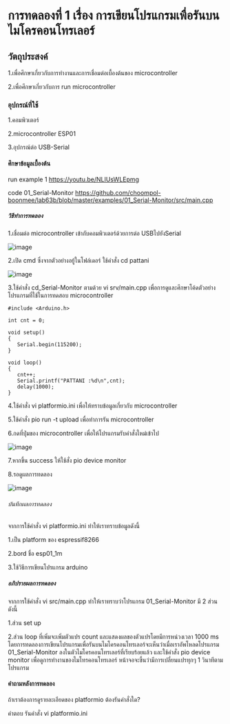 # การทดลองที่ 1 เรื่อง การเขียนโปรแกรมเพื่อรันบนไมโครคอนโทรเลอร์

## วัตถุประสงค์  
1.เพื่อศึกษาเกี่ยวกับการทำงานและการเชื่อมต่อเบื้องต้นของ microcontroller 

2.เพื่อศึกษาเกี่ยวกับการ run microcontroller

### อุปกรณ์ที่ใช้
1.คอมพิวเตอร์

2.microcontroller ESP01

3.อุปกรณ์ต่อ USB-Serial

#### ศึกษาข้อมูลเบื้องต้น
run example 1 https://youtu.be/NLIUsWLEpmg

code 01_Serial-Monitor https://github.com/choompol-boonmee/lab63b/blob/master/examples/01_Serial-Monitor/src/main.cpp

##### วิธีทำการทดลอง
1.เชื่อมต่อ microcontroller เข้ากับคอมพิวเตอร์ด้วยการต่อ  USBไปยังSerial

![image](https://user-images.githubusercontent.com/80880126/112262904-f9e32100-8ca0-11eb-9f47-268601cf5927.png)

2.เปิด cmd ซึ่งจากตัวอย่างอยู้ในโฟล์เดอร์  ใช้คำสั่ง cd pattani

![image](https://user-images.githubusercontent.com/80880126/112263053-3b73cc00-8ca1-11eb-9208-d6c6f034ab40.png)

 
3.ใช้คำสั่ง cd_Serial-Monitor ตามด้วย vi srv/main.cpp  เพื่อการดูและศึกษาโค้ดตัวอย่างโปรแกรมที่ใช้ในการทดสอบ microcontroller
 
 ```
#include <Arduino.h>

int cnt = 0;

void setup()
{
	Serial.begin(115200);
}

void loop()
{
	cnt++;
	Serial.printf("PATTANI :%d\n",cnt);
	delay(1000);
}

```
 
4.ใช้คำสั่ง vi platformio.ini เพื่อให้ทราบข้อมูลเกี่ยวกับ  microcontroller
 
5.ใช้คำสั่ง pio run -t upload เพื่อทำการรัน microcontroller

6.กดที่ปุ่มของ microcontroller เพื่อให้โปรแกรมรับคำสั่งใหม่เข้าไป
 
 ![image](https://user-images.githubusercontent.com/80880126/112263157-6a8a3d80-8ca1-11eb-95f8-a52ef839065b.png)

7.หากขึ้น success ให้ใช้สั่ง pio device monitor

8.รอดูผลการทดลอง

![image](https://user-images.githubusercontent.com/80880126/112263245-9279a100-8ca1-11eb-88c0-53347d55686d.png)


###### บันทึกผลการทดลอง
จากการใช้คำสั่ง vi platformio.ini ทำให้เราทราบข้อมูลดังนี้

1.เป็น platform ของ espressif8266

2.bord ชื่อ esp01_1m

3.ใช้วิธีการเขียนโปรแกรม arduino

##### อภิปรายผลการทดลอง
จากการใช้คำสั่ง vi src/main.cpp ทำให้เราทราบว่าโปรแกรม 01_Serial-Monitor มี 2 ส่วนดังนี้

1.ส่วน set up

2.ส่วน loop ที่เพิ่มจะเพิ่มตัวแปร count และแสดงผลของตัวแปรโดยมีการหน่วงเวลา 1000 ms โดยการทดลองการเขียนโปรแกรมเพื่อรันบนไมโครคอนโทรเลอร์จะเห็นว่าเมื่อเราอัพโหลดโปรแกรม 01_Serial-Monitor ลงในตัวไมโครคอนโทรเลอร์ที่เรียบร้อยแล้ว และใช้คำสั่ง pio device monitor เพื่อดูการทำงานของไมโทรคอนโทรเลอร์ หน้าจอจะขึ้นว่ามีการเปลี่ยนแปรทุกๆ 1 วินาทีตามโปรแกรม
#### คำถามหลังการทดลอง

ถ้าเราต้องการดูรายละเอียดของ platformio ต้องรันคำสั่งใด?

คำตอบ รันคำสั่ง vi platformio.ini
